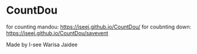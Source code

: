 # CountDou
for counting mandou: https://iseej.github.io/CountDou/
for coubnting down: https://iseej.github.io/CountDou/savevent


Made by I-see Warisa Jaidee
